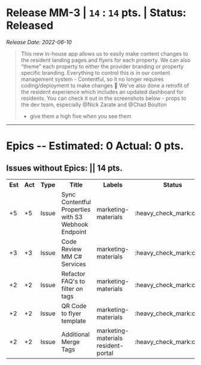 # Release MM-3 | `14` : `14` pts. | Status: Released
_Release Date: 2022-06-10_


 > This new in-house app allows us to easily make content changes to the resident landing pages and flyers for each property.  We can also “theme” each property to either the provider branding or property specific branding.  Everything to control this is in our content management system - Contentful, so it no longer requires coding/deployment to make changes :raised_hands:
 >We’ve also done a retrofit of the resident experience which includes an updated dashboard for residents.  You can check it out in the screenshots below - props to the dev team, especially 
 >@Nick Zarate
 > and 
 >@Chad Boulton
 > - give them a high five when you see them
---
# Epics -- Estimated: 0  Actual: 0 pts.

## Issues without Epics: || 14 pts.
<table>
<tr><th>Est</th><th>Act</th><th>Type</th><th>Title</th><th>Labels</th><th>Status</th><th>Link</th></tr>
<tr><td>+5</td><td>+5</td><td>Issue</td><td>Sync Contentful Properties with S3 Webhook Endpoint</td><td>marketing-materials </td><td>:heavy_check_mark:closed</td><td><a href="https://github.com/OnboardRS/zenhub-dev/issues/15">zenhub-dev/#15</a></td> </tr>
<tr><td>+3</td><td>+3</td><td>Issue</td><td>Code Review MM C# Services</td><td>marketing-materials </td><td>:heavy_check_mark:closed</td><td><a href="https://github.com/OnboardRS/zenhub-dev/issues/16">zenhub-dev/#16</a></td> </tr>
<tr><td>+2</td><td>+2</td><td>Issue</td><td>Refactor FAQ's to filter on tags</td><td>marketing-materials </td><td>:heavy_check_mark:closed</td><td><a href="https://github.com/OnboardRS/zenhub-dev/issues/59">zenhub-dev/#59</a></td> </tr>
<tr><td>+2</td><td>+2</td><td>Issue</td><td>QR Code to flyer template</td><td>marketing-materials </td><td>:heavy_check_mark:closed</td><td><a href="https://github.com/OnboardRS/zenhub-dev/issues/60">zenhub-dev/#60</a></td> </tr>
<tr><td>+2</td><td>+2</td><td>Issue</td><td>Additional Merge Tags</td><td>marketing-materials resident-portal </td><td>:heavy_check_mark:closed</td><td><a href="https://github.com/OnboardRS/zenhub-dev/issues/61">zenhub-dev/#61</a></td> </tr>
</table>
